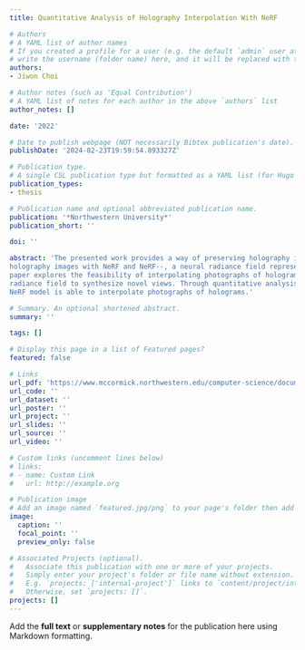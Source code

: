 ```yaml
---
title: Quantitative Analysis of Holography Interpolation With NeRF

# Authors
# A YAML list of author names
# If you created a profile for a user (e.g. the default `admin` user at `content/authors/admin/`), 
# write the username (folder name) here, and it will be replaced with their full name and linked to their profile.
authors:
- Jiwon Choi

# Author notes (such as 'Equal Contribution')
# A YAML list of notes for each author in the above `authors` list
author_notes: []

date: '2022'

# Date to publish webpage (NOT necessarily Bibtex publication's date).
publishDate: '2024-02-23T19:59:54.893327Z'

# Publication type.
# A single CSL publication type but formatted as a YAML list (for Hugo requirements).
publication_types:
- thesis

# Publication name and optional abbreviated publication name.
publication: '*Northwestern University*'
publication_short: ''

doi: ''

abstract: 'The presented work provides a way of preserving holography images through rendering the
holography images with NeRF and NeRF--, a neural radiance field representation method. This
paper explores the feasibility of interpolating photographs of holograms by using the neural
radiance field to synthesize novel views. Through quantitative analysis, it demonstrates that the
NeRF model is able to interpolate photographs of holograms.'

# Summary. An optional shortened abstract.
summary: ''

tags: []

# Display this page in a list of Featured pages?
featured: false

# Links
url_pdf: 'https://www.mccormick.northwestern.edu/computer-science/documents/2022-05-quantitative-analysis-of-holography.pdf'
url_code: ''
url_dataset: ''
url_poster: ''
url_project: ''
url_slides: ''
url_source: ''
url_video: ''

# Custom links (uncomment lines below)
# links:
# - name: Custom Link
#   url: http://example.org

# Publication image
# Add an image named `featured.jpg/png` to your page's folder then add a caption below.
image:
  caption: ''
  focal_point: ''
  preview_only: false

# Associated Projects (optional).
#   Associate this publication with one or more of your projects.
#   Simply enter your project's folder or file name without extension.
#   E.g. `projects: ['internal-project']` links to `content/project/internal-project/index.md`.
#   Otherwise, set `projects: []`.
projects: []
---
```


Add the **full text** or **supplementary notes** for the publication here using Markdown formatting.

